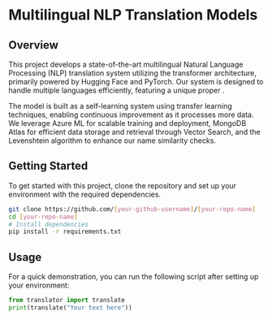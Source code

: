 

# Multilingual NLP Translation Models 

## Overview

This project develops a state-of-the-art multilingual Natural Language Processing (NLP) translation system utilizing the transformer architecture, primarily powered by Hugging Face and PyTorch. Our system is designed to handle multiple languages efficiently, featuring a unique proper .

The model is built as a self-learning system using transfer learning techniques, enabling continuous improvement as it processes more data. We leverage Azure ML for scalable training and deployment, MongoDB Atlas for efficient data storage and retrieval through Vector Search, and the Levenshtein algorithm to enhance our name similarity checks.


## Getting Started

To get started with this project, clone the repository and set up your environment with the required dependencies.

```bash
git clone https://github.com/[your-github-username]/[your-repo-name]
cd [your-repo-name]
# Install dependencies
pip install -r requirements.txt
```

## Usage

For a quick demonstration, you can run the following script after setting up your environment:

```python
from translator import translate
print(translate("Your text here"))
```



